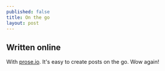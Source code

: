 ```yaml
---
published: false
title: On the go
layout: post
---
```


## Written online

With [prose.io](http://prose.io). It's easy to create posts on the go. Wow again!
